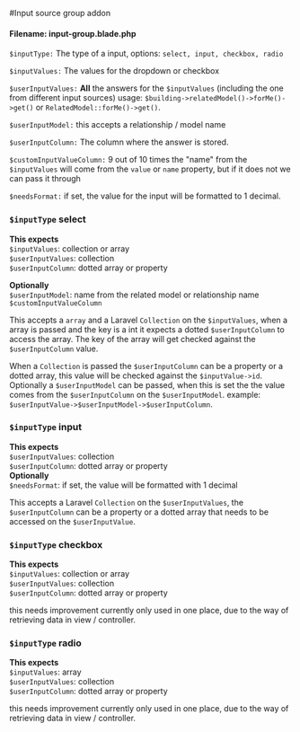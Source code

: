 #Input source group addon
#### Filename:  input-group.blade.php

`$inputType:` The type of a input, options: `select, input, checkbox, radio` 

`$inputValues:` The values for the dropdown or checkbox

`$userInputValues:` **All** the answers for the `$inputValues` (including the one from different input sources) 
usage: `$building->relatedModel()->forMe()->get()` or `RelatedModel::forMe()->get()`.

`$userInputModel:` this accepts a relationship / model name

`$userInputColumn:` The column where the answer is stored.

`$customInputValueColumn:` 9 out of 10 times the "name" from the `$inputValues` will come from the `value` or 
`name` property, but if it does not we can pass it through

`$needsFormat:` if set, the value for the input will be formatted to 1 decimal.



### `$inputType` select
**This expects**\
`$inputValues`: collection or array \
`$userInputValues`: collection\
`$userInputColumn`: dotted array or property

**Optionally** \
`$userInputModel`: name from the related model or relationship name\
`$customInputValueColumn` 

This accepts a `array` and a Laravel `Collection` on the `$inputValues`, when a array is passed and the key is a int it expects a dotted 
`$userInputColumn` to access the array. The key of the array will get checked against the `$userInputColumn` value.

When a `Collection` is passed the `$userInputColumn` can be a property or a dotted array, this value will be checked against
the `$inputValue->id`. Optionally a `$userInputModel` can be passed, when this is set the the value comes from the
`$userInputColumn` on the `$userInputModel`. example: `$userInputValue->$userInputModel->$userInputColumn`.

### `$inputType` input
**This expects**\
`$userInputValues`: collection\
`$userInputColumn`: dotted array or property\
**Optionally** \
`$needsFormat`: if set, the value will be formatted with 1 decimal   

This accepts a Laravel `Collection` on the `$userInputValues`, the `$userInputColumn` can be a property or a dotted array
that needs to be accessed on the `$userInputValue`.
  

### `$inputType` checkbox
**This expects**\
`$inputValues`: collection or array \
`$userInputValues`: collection\
`$userInputColumn`: dotted array or property

this needs improvement currently only used in one place, due to the way of retrieving data in view / controller.

### `$inputType` radio
**This expects**\
`$inputValues`: array \
`$userInputValues`: collection\
`$userInputColumn`: dotted array or property

this needs improvement currently only used in one place, due to the way of retrieving data in view / controller.

